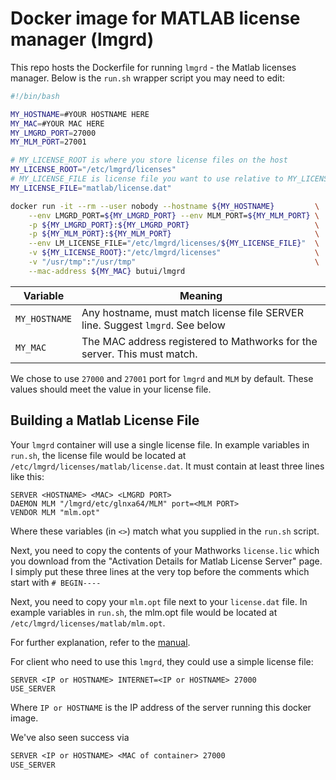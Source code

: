 # Docker image for MATLAB license manager (lmgrd)

This repo hosts the Dockerfile for running `lmgrd` - the Matlab licenses manager. Below is the `run.sh` wrapper script you may need to edit:

```sh
#!/bin/bash

MY_HOSTNAME=#YOUR HOSTNAME HERE
MY_MAC=#YOUR MAC HERE
MY_LMGRD_PORT=27000
MY_MLM_PORT=27001

# MY_LICENSE_ROOT is where you store license files on the host
MY_LICENSE_ROOT="/etc/lmgrd/licenses"
# MY_LICENSE_FILE is license file you want to use relative to MY_LICENSE_ROOT
MY_LICENSE_FILE="matlab/license.dat"

docker run -it --rm --user nobody --hostname ${MY_HOSTNAME}         \
    --env LMGRD_PORT=${MY_LMGRD_PORT} --env MLM_PORT=${MY_MLM_PORT} \
    -p ${MY_LMGRD_PORT}:${MY_LMGRD_PORT}                            \
    -p ${MY_MLM_PORT}:${MY_MLM_PORT}                                \
    --env LM_LICENSE_FILE="/etc/lmgrd/licenses/${MY_LICENSE_FILE}"  \
    -v ${MY_LICENSE_ROOT}:"/etc/lmgrd/licenses"                     \
    -v "/usr/tmp":"/usr/tmp"                                        \
    --mac-address ${MY_MAC} butui/lmgrd

```

| Variable      | Meaning                                                      |
| ------------- | ------------------------------------------------------------ |
| `MY_HOSTNAME` | Any hostname, must match license file SERVER line. Suggest `lmgrd`. See below |
| `MY_MAC`      | The MAC address registered to Mathworks for the server. This must match. |

We chose to use `27000` and `27001` port for `lmgrd` and `MLM` by default. These values should meet the value in your license file. 

## Building a Matlab License File

Your `lmgrd` container will use a single license file. In example variables in `run.sh`, the license file would be located at `/etc/lmgrd/licenses/matlab/license.dat`. It must contain at least three lines like this:

```text
SERVER <HOSTNAME> <MAC> <LMGRD PORT>
DAEMON MLM "/lmgrd/etc/glnxa64/MLM" port=<MLM PORT>
VENDOR MLM "mlm.opt"
```

Where these variables (in `<>`) match what you supplied in the `run.sh` script. 

Next, you need to copy the contents of your Mathworks `license.lic` which you download from the "Activation Details for Matlab License Server" page. I simply put these three lines at the very top before the comments which start with `# BEGIN----`

Next, you need to copy your `mlm.opt` file next to your `license.dat` file. In example variables in `run.sh`, the mlm.opt file would be located at `/etc/lmgrd/licenses/matlab/mlm.opt`.

For further explanation, refer to the [manual](https://www.mathworks.com/matlabcentral/answers/uploaded_files/5871/LicenseAdministration.pdf).

For client who need to use this `lmgrd`, they could use a simple license file:

```text
SERVER <IP or HOSTNAME> INTERNET=<IP or HOSTNAME> 27000
USE_SERVER
```

Where `IP or HOSTNAME` is the IP address of the server running this docker image.

We've also seen success via

```txt
SERVER <IP or HOSTNAME> <MAC of container> 27000
USE_SERVER
```